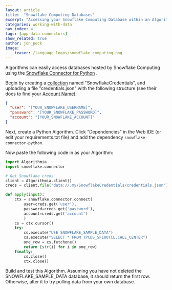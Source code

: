 ```yaml
---
layout: article
title:  "Snowflake Computing Databases"
excerpt: "Accessing your Snowflake Computing Database within an Algorithm"
categories: working-with-data
nav_index: 4
tags: [app-data-connectors]
show_related: true
author: jon_peck
image:
    teaser: /language_logos/snowflake_computing.png 
---
```


Algorithms can easily access databases hosted by Snowflake Computing using the [Snowflake Connector for Python](https://pypi.org/project/snowflake-connector-python/) .

Begin by creating a [collection]({{site.url}}/data/hosted/) named "SnowflakeCredentials", and uploading a file "credentials.json" with the following structure (see their docs to find your [Account Name](https://docs.snowflake.net/manuals/user-guide/connecting.html)):

```json
{
  "user": "[YOUR_SNOWFLAKE_USERNAME]",
  "password": "[YOUR_SNOWFLAKE_PASSWORD]",
  "account": "[YOUR_SNOWFLAKE_ACCOUNT]"
}
```

Next, create a Python Algorithm. Click "Dependencies" in the Web IDE (or edit your requirements.txt file) and add the dependency `snowflake-connector-python`.

Now paste the following code in as your Algorithm:

```python
import Algorithmia
import snowflake.connector

# Get Snowflake creds
client = Algorithmia.client()
creds = client.file("data://.my/SnowflakeCredentials/credentials.json").getJson()

def apply(input):
    ctx = snowflake.connector.connect(
        user=creds.get('user'),
        password=creds.get('password'),
        account=creds.get('account')
        )
    cs = ctx.cursor()
    try:
        cs.execute("USE SNOWFLAKE_SAMPLE_DATA")
        cs.execute("SELECT * FROM TPCDS_SF100TCL.CALL_CENTER")
        one_row = cs.fetchone()
        return [str(i) for i in one_row]
    finally:
        cs.close()
        ctx.close()
``` 

Build and test this Algorithm. Assuming you have not deleted the SNOWFLAKE_SAMPLE_DATA database, it should return the first row. Otherwise, alter it to try pulling data from your own database.

